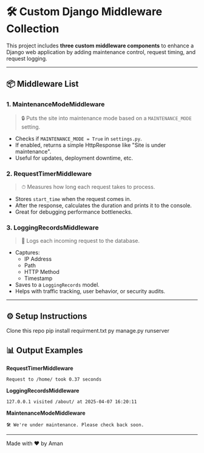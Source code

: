 
# 🛠️ Custom Django Middleware Collection

This project includes **three custom middleware components** to enhance a Django web application by adding maintenance control, request timing, and request logging.

---

## 📦 Middleware List

### 1. MaintenanceModeMiddleware
> 🔒 Puts the site into maintenance mode based on a `MAINTENANCE_MODE` setting.

- Checks if `MAINTENANCE_MODE = True` in `settings.py`.
- If enabled, returns a simple HttpResponse like "Site is under maintenance".
- Useful for updates, deployment downtime, etc.


### 2. RequestTimerMiddleware
> ⏱ Measures how long each request takes to process.

- Stores `start_time` when the request comes in.
- After the response, calculates the duration and prints it to the console.
- Great for debugging performance bottlenecks.

### 3. LoggingRecordsMiddleware
> 🧾 Logs each incoming request to the database.

- Captures:
  - IP Address
  - Path
  - HTTP Method
  - Timestamp
- Saves to a `LoggingRecords` model.
- Helps with traffic tracking, user behavior, or security audits.
---

## ⚙️ Setup Instructions

Clone this repo
pip install requirment.txt
py manage.py runserver

## 📊 Output Examples

**RequestTimerMiddleware**
```
Request to /home/ took 0.37 seconds
```

**LoggingRecordsMiddleware**
```
127.0.0.1 visited /about/ at 2025-04-07 16:20:11
```

**MaintenanceModeMiddleware**
```
🛠️ We're under maintenance. Please check back soon.
```

---

Made with ❤️ by Aman


